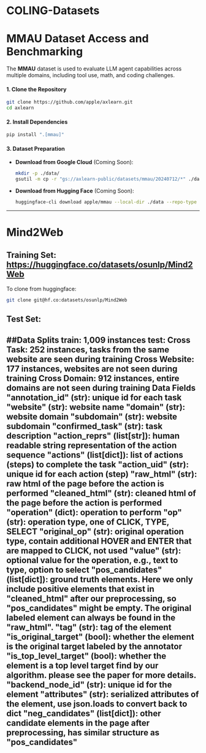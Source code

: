 # COLING-Datasets

# MMAU Dataset Access and Benchmarking

The **MMAU** dataset is used to evaluate LLM agent capabilities across multiple domains, including tool use, math, and coding challenges.

#### 1. Clone the Repository

```bash
git clone https://github.com/apple/axlearn.git
cd axlearn
```

#### 2. Install Dependencies

```bash
pip install ".[mmau]"
```

#### 3. Dataset Preparation

- **Download from Google Cloud** (Coming Soon):
  ```bash
  mkdir -p ./data/
  gsutil -m cp -r "gs://axlearn-public/datasets/mmau/20240712/*" ./data/
  ```

- **Download from Hugging Face** (Coming Soon):
  ```bash
  huggingface-cli download apple/mmau --local-dir ./data --repo-type dataset
  ```

---

# Mind2Web 
## Training Set: https://huggingface.co/datasets/osunlp/Mind2Web
To clone from huggingface:
```bash
git clone git@hf.co:datasets/osunlp/Mind2Web
```
## Test Set: 
##Data Splits
train: 1,009 instances
test:
Cross Task: 252 instances, tasks from the same website are seen during training
Cross Website: 177 instances, websites are not seen during training
Cross Domain: 912 instances, entire domains are not seen during training
Data Fields
"annotation_id" (str): unique id for each task
"website" (str): website name
"domain" (str): website domain
"subdomain" (str): website subdomain
"confirmed_task" (str): task description
"action_reprs" (list[str]): human readable string representation of the action sequence
"actions" (list[dict]): list of actions (steps) to complete the task
"action_uid" (str): unique id for each action (step)
"raw_html" (str): raw html of the page before the action is performed
"cleaned_html" (str): cleaned html of the page before the action is performed
"operation" (dict): operation to perform
"op" (str): operation type, one of CLICK, TYPE, SELECT
"original_op" (str): original operation type, contain additional HOVER and ENTER that are mapped to CLICK, not used
"value" (str): optional value for the operation, e.g., text to type, option to select
"pos_candidates" (list[dict]): ground truth elements. Here we only include positive elements that exist in "cleaned_html" after our preprocessing, so "pos_candidates" might be empty. The original labeled element can always be found in the "raw_html".
"tag" (str): tag of the element
"is_original_target" (bool): whether the element is the original target labeled by the annotator
"is_top_level_target" (bool): whether the element is a top level target find by our algorithm. please see the paper for more details.
"backend_node_id" (str): unique id for the element
"attributes" (str): serialized attributes of the element, use json.loads to convert back to dict
"neg_candidates" (list[dict]): other candidate elements in the page after preprocessing, has similar structure as "pos_candidates"
---

#

